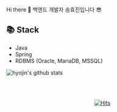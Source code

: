  
Hi there 👋 백엔드 개발자 송효진입니다 😎

## 📚 Stack
- Java
- Spring
- RDBMS (Oracle, MariaDB, MSSQL)


![hyojin's github stats](https://github-readme-stats.vercel.app/api?username=hyojin107&show_icons=true)

<br/>

<div align="center">
 
<br/>
 
 [![Hits](https://hits.seeyoufarm.com/api/count/incr/badge.svg?url=https%3A%2F%2Fgithub.com%2Fgjbae1212%2Fhit-counter&count_bg=%2367B2F1&title_bg=%23868080&icon=baidu.svg&icon_color=%23E7E7E7&title=hits&edge_flat=false)](https://hits.seeyoufarm.com) 
 
</div>  

<!--
**hyojin107/hyojin107** is a ✨ _special_ ✨ repository because its `README.md` (this file) appears on your GitHub profile.

Here are some ideas to get you started:

- 🔭 I’m currently working on ...
- 🌱 I’m currently learning ...
- 👯 I’m looking to collaborate on ...
- 🤔 I’m looking for help with ...
- 💬 Ask me about ...
- 📫 How to reach me: ...
- 😄 Pronouns: ...
- ⚡ Fun fact: ...
-->


